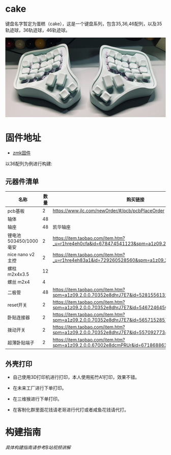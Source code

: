 # cake

键盘名字暂定为蛋糕（cake），这是一个键盘系列，包含35,36,46配列，以及35轨迹球，36轨迹球，46轨迹球。

![](pics/4.png)


# 固件地址
- [zmk固件](git@github.com:LXF-YZP/cake-zmk-config.git)

以36配列为例进行构建:

## 元器件清单

|名称       |   数量    |购买链接                                          |
| --------------------------------- | ------ | ------------------------------------------------------------------------------------------ |
| pcb基板       |   2    | https://www.jlc.com/newOrder/#/pcb/pcbPlaceOrder                                          |
| 轴体                           | 48      |                                                                                            |
| 轴座          | 48     | 凯华轴座                                             |
| 锂电池503450/1000毫安            | 2     |   https://item.taobao.com/item.htm?_u=r1hre4eh0cfa&id=678474541123&spm=a1z09.2.0.0.4ee62e8ddZPkRD                                                                                         |
| nice nano v2主控                | 2    | https://item.taobao.com/item.htm?_u=r1hre4eh83a1&id=729260528560&spm=a1z09.2.0.0.4ee62e8dQMGRLh   |
| 螺柱 m2x4x3.5| 12    |     |                                                                                        |
| 螺丝   m2x4                | 4      |  |
| 二极管          | 48     | https://item.taobao.com/item.htm?spm=a1z09.2.0.0.70352e8dhrJ7E7&id=528155613240&_u=q1hre4eh412c                                                                        |
| reset开关          | 2     | https://item.taobao.com/item.htm?spm=a1z09.2.0.0.70352e8dhrJ7E7&id=546724645617&_u=q1hre4eh5b12                                                                        |
| 卧贴连接器          | 2     | https://item.taobao.com/item.htm?spm=a1z09.2.0.0.70352e8dhrJ7E7&id=565715285795&_u=q1hre4eh267c                                                                        |
| 拨动开关          | 2     | https://item.taobao.com/item.htm?spm=a1z09.2.0.0.70352e8dhrJ7E7&id=557092773462&_u=q1hre4eh5b2e                                                                        |
| 超薄卧贴端子          | 2     | https://item.taobao.com/item.htm?spm=a1z09.2.0.0.67002e8dcmPRUr&id=671868863106&_u=q1hre4eh5865                                                                        |

## 外壳打印
- 自己使用3D打印机进行打印，本人使用拓竹A1打印，效果不错。

- 在未来工厂进行下单打印。

- 在三维猴进行下单打印。

- 在客制化群里面花钱请老哥进行代打或者咸鱼花钱请代打。

# 构建指南

_具体构建指南请参考B站视频讲解_

